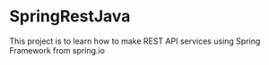 # SpringRestJava

This project is to learn how to make REST API services using Spring Framework from spring.io
